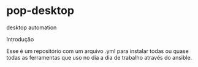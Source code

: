 # pop-desktop
desktop automation

Introdução

Esse é um repositório com um arquivo .yml para instalar todas ou quase todas as ferramentas que uso no dia a dia de trabalho através do ansible.
